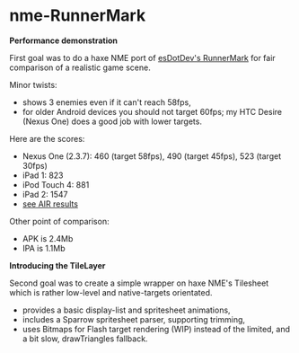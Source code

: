 nme-RunnerMark
==============

**Performance demonstration**

First goal was to do a haxe NME port of [esDotDev's RunnerMark][1] for fair comparison of a realistic game scene. 

Minor twists: 
- shows 3 enemies even if it can't reach 58fps,
- for older Android devices you should not target 60fps; my HTC Desire (Nexus One) does a good job with lower targets.

Here are the scores:
 - Nexus One (2.3.7): 460 (target 58fps), 490 (target 45fps), 523 (target 30fps)
 - iPad 1: 823
 - iPod Touch 4: 881
 - iPad 2: 1547
 - [see AIR results][2]

Other point of comparison:
 - APK is 2.4Mb
 - IPA is 1.1Mb


**Introducing the TileLayer**

Second goal was to create a simple wrapper on haxe NME's Tilesheet which is rather low-level and native-targets orientated. 

 - provides a basic display-list and spritesheet animations,
 - includes a Sparrow spritesheet parser, supporting trimming,
 - uses Bitmaps for Flash target rendering (WIP) instead of the limited, and a bit slow, drawTriangles fallback.

[1]:https://github.com/esDotDev/RunnerMark
[2]:https://github.com/esDotDev/RunnerMark/blob/master/results/Results-04-24-2012.txt